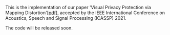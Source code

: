 This is the implementation of our paper 'Visual Privacy Protection via Mapping Distortion'[[pdf]](https://arxiv.org/pdf/1911.01769.pdf), accepted by the IEEE International Conference on Acoustics, Speech and Signal Processing (ICASSP) 2021.

The code will be released soon.
